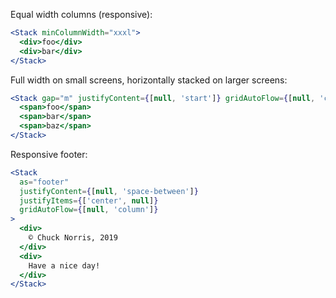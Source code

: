 Equal width columns (responsive):

```jsx
<Stack minColumnWidth="xxxl">
  <div>foo</div>
  <div>bar</div>
</Stack>
```

Full width on small screens, horizontally stacked on larger screens:

```jsx
<Stack gap="m" justifyContent={[null, 'start']} gridAutoFlow={[null, 'column']}>
  <span>foo</span>
  <span>bar</span>
  <span>baz</span>
</Stack>
```

Responsive footer:

```jsx
<Stack
  as="footer"
  justifyContent={[null, 'space-between']}
  justifyItems={['center', null]}
  gridAutoFlow={[null, 'column']}
>
  <div>
    © Chuck Norris, 2019
  </div>
  <div>
    Have a nice day!
  </div>
</Stack>
```
